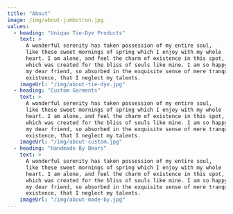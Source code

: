 ```yaml
---
title: "About"
image: /img/about-jumbotron.jpg
values:
  - heading: "Unique Tie-Dye Products"
    text: >
      A wonderful serenity has taken possession of my entire soul, 
      like these sweet mornings of spring which I enjoy with my whole 
      heart. I am alone, and feel the charm of existence in this spot, 
      which was created for the bliss of souls like mine. I am so happy, 
      my dear friend, so absorbed in the exquisite sense of mere tranquil 
      existence, that I neglect my talents.
    imageUrl: "/img/about-tie-dye.jpg"
  - heading: "Custom Garments"
    text: >
      A wonderful serenity has taken possession of my entire soul, 
      like these sweet mornings of spring which I enjoy with my whole 
      heart. I am alone, and feel the charm of existence in this spot, 
      which was created for the bliss of souls like mine. I am so happy, 
      my dear friend, so absorbed in the exquisite sense of mere tranquil 
      existence, that I neglect my talents.
    imageUrl: "/img/about-custom.jpg"
  - heading: "Handmade By Bears"
    text: >
      A wonderful serenity has taken possession of my entire soul, 
      like these sweet mornings of spring which I enjoy with my whole 
      heart. I am alone, and feel the charm of existence in this spot, 
      which was created for the bliss of souls like mine. I am so happy, 
      my dear friend, so absorbed in the exquisite sense of mere tranquil 
      existence, that I neglect my talents.
    imageUrl: "/img/about-made-by.jpg"
---
```

